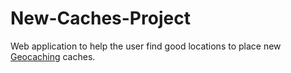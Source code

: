 # New-Caches-Project

Web application to help the user find good locations to place new [Geocaching](https://www.geocaching.com/play) caches.
